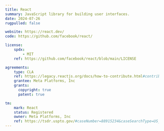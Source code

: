 ```yaml
---
title: React
summary: JavaScript library for building user interfaces.
date: 2024-07-26
rugpulled: false

website: https://react.dev/
code: https://github.com/facebook/react/

license:
    spdx:
        - MIT
    ref: https://github.com/facebook/react/blob/main/LICENSE

agreements:
    type: CLA
    ref: https://legacy.reactjs.org/docs/how-to-contribute.html#contributor-license-agreement-cla
    grantee: Meta Platforms, Inc
    grants:
      copyright: true
      patent: true

tm:
    mark: React
    status: Registered
    owner: Meta Platforms, Inc
    ref: https://tsdr.uspto.gov/#caseNumber=88915234&caseSearchType=US_APPLICATION&caseType=DEFAULT&searchType=statusSearch
---
```

